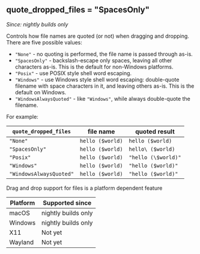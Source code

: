 ## quote_dropped_files = "SpacesOnly"

*Since: nightly builds only*

Controls how file names are quoted (or not) when dragging and dropping.
There are five possible values:

* `"None"` - no quoting is performed, the file name is passed through as-is.
* `"SpacesOnly"` - backslash-escape only spaces, leaving all other characters as-is.  This is the default for non-Windows platforms.
* `"Posix"` - use POSIX style shell word escaping.
* `"Windows"` - use Windows style shell word escaping: double-quote filename with space characters in it, and leaving others as-is. This is the default on Windows.
* `"WindowsAlwaysQuoted"` - like `"Windows"`, while always double-quote the filename.

For example:

| `quote_dropped_files`   | file name        | quoted result       |
|-------------------------|------------------|---------------------|
| `"None"`                | `hello ($world)` | `hello ($world)`    |
| `"SpacesOnly"`          | `hello ($world)` | `hello\ ($world)`   |
| `"Posix"`               | `hello ($world)` | `"hello (\$world)"` |
| `"Windows"`             | `hello ($world)` | `"hello ($world)"`  |
| `"WindowsAlwaysQuoted"` | `hello ($world)` | `"hello ($world)"`  |

Drag and drop support for files is a platform dependent feature

|Platform  |Supported since    |
|----------|-------------------|
|macOS     |nightly builds only|
|Windows   |nightly builds only|
|X11       |Not yet            |
|Wayland   |Not yet            |
